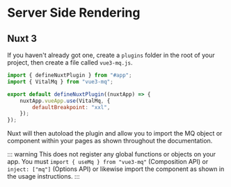 # Server Side Rendering

## Nuxt 3

If you haven't already got one, create a `plugins` folder in the root of your project, then create a file called `vue3-mq.js`.

```js
import { defineNuxtPlugin } from "#app";
import { VitalMq } from "vue3-mq";

export default defineNuxtPlugin((nuxtApp) => {
	nuxtApp.vueApp.use(VitalMq, {
		defaultBreakpoint: "xxl",
	});
});
```

Nuxt will then autoload the plugin and allow you to import the MQ object or component within your pages as shown throughout the documentation. 

::: warning 
This does not register any global functions or objects on your app. You must `import { useMq } from "vue3-mq"` (Composition API) or `inject: ["mq"]` (Options API) or likewise import the component as shown in the usage instructions.
:::
